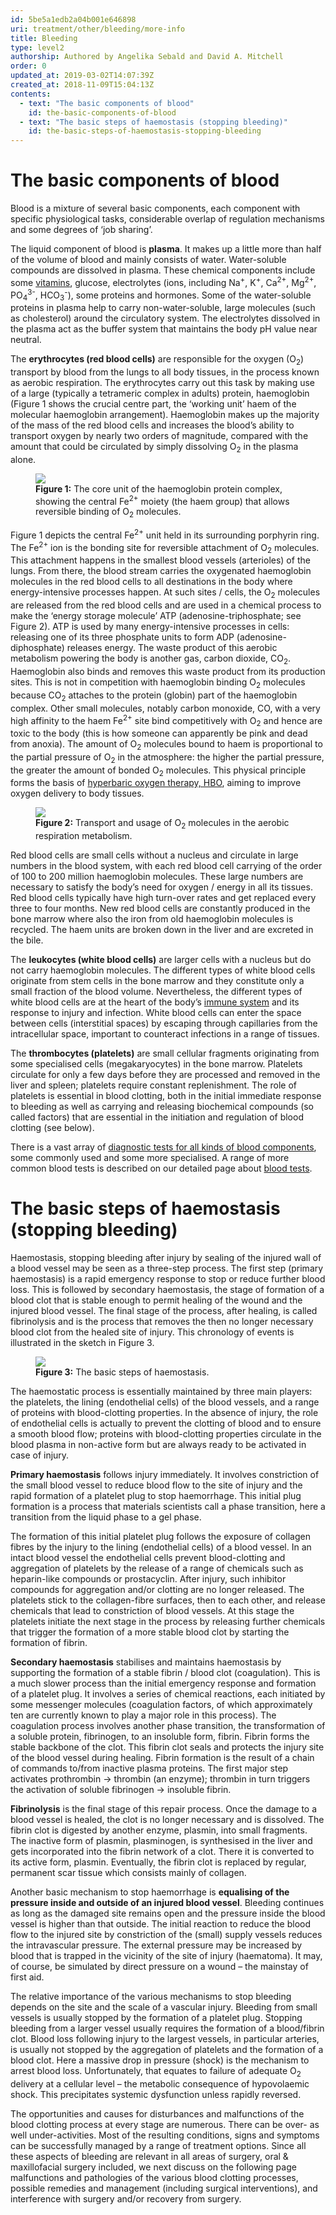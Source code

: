 ```yaml
---
id: 5be5a1edb2a04b001e646898
uri: treatment/other/bleeding/more-info
title: Bleeding
type: level2
authorship: Authored by Angelika Sebald and David A. Mitchell
order: 0
updated_at: 2019-03-02T14:07:39Z
created_at: 2018-11-09T15:04:13Z
contents:
  - text: "The basic components of blood"
    id: the-basic-components-of-blood
  - text: "The basic steps of haemostasis (stopping bleeding)"
    id: the-basic-steps-of-haemostasis-stopping-bleeding
---
```


<h1 id="the-basic-components-of-blood">The basic components of blood</h1>
<p>Blood is a mixture of several basic components, each component
    with specific physiological tasks, considerable overlap of
    regulation mechanisms and some degrees of ‘job sharing’.</p>
<p>The liquid component of blood is <strong>plasma</strong>. It
    makes up a little more than half of the volume of blood and
    mainly consists of water. Water-soluble compounds are dissolved
    in plasma. These chemical components include some <a href="/help/oral-food/nutrition">vitamins</a>,
    glucose, electrolytes (ions, including Na<sup>+</sup>, K<sup>+</sup>,
    Ca<sup>2+</sup>, Mg<sup>2+</sup>, PO<sub>4</sub><sup>3-</sup>,
    HCO<sub>3</sub><sup>-</sup>), some proteins and hormones.
    Some of the water-soluble proteins in plasma help to carry
    non-water-soluble, large molecules (such as cholesterol)
    around the circulatory system. The electrolytes dissolved
    in the plasma act as the buffer system that maintains the
    body pH value near neutral.</p>
<p>The <strong>erythrocytes (red blood cells)</strong> are responsible
    for the oxygen (O<sub>2</sub>) transport by blood from the
    lungs to all body tissues, in the process known as aerobic
    respiration. The erythrocytes carry out this task by making
    use of a large (typically a tetrameric complex in adults)
    protein, haemoglobin (Figure 1 shows the crucial centre part,
    the ‘working unit’ haem of the molecular haemoglobin arrangement).
    Haemoglobin makes up the majority of the mass of the red
    blood cells and increases the blood’s ability to transport
    oxygen by nearly two orders of magnitude, compared with the
    amount that could be circulated by simply dissolving O<sub>2</sub>    in the plasma alone.</p>
<figure><img src="/treatment-other-bleeding-level2-figure1.png">
    <figcaption><strong>Figure 1:</strong> The core unit of the haemoglobin
        protein complex, showing the central Fe<sup>2+</sup>        moiety (the haem group) that allows reversible binding
        of O<sub>2</sub> molecules.</figcaption>
</figure>
<p>Figure 1 depicts the central Fe<sup>2+</sup> unit held in its
    surrounding porphyrin ring. The Fe<sup>2+</sup> ion is the
    bonding site for reversible attachment of O<sub>2</sub> molecules.
    This attachment happens in the smallest blood vessels (arterioles)
    of the lungs. From there, the blood stream carries the oxygenated
    haemoglobin molecules in the red blood cells to all destinations
    in the body where energy-intensive processes happen. At such
    sites / cells, the O<sub>2</sub> molecules are released from
    the red blood cells and are used in a chemical process to
    make the ‘energy storage molecule’ ATP (adenosine-triphosphate;
    see Figure 2). ATP is used by many energy-intensive processes
    in cells: releasing one of its three phosphate units to form
    ADP (adenosine-diphosphate) releases energy. The waste product
    of this aerobic metabolism powering the body is another gas,
    carbon dioxide, CO<sub>2</sub>. Haemoglobin also binds and
    removes this waste product from its production sites. This
    is not in competition with haemoglobin binding O<sub>2</sub>    molecules because CO<sub>2</sub> attaches to the protein
    (globin) part of the haemoglobin complex. Other small molecules,
    notably carbon monoxide, CO, with a very high affinity to
    the haem Fe<sup>2+</sup> site bind competitively with O<sub>2</sub>    and hence are toxic to the body (this is how someone can
    apparently be pink and dead from anoxia). The amount of O<sub>2</sub>    molecules bound to haem is proportional to the partial pressure
    of O<sub>2</sub> in the atmosphere: the higher the partial
    pressure, the greater the amount of bonded O<sub>2</sub>    molecules. This physical principle forms the basis of
    <a href="/treatment/other/hyperbaric-oxygen">hyperbaric oxygen therapy, HBO</a>, aiming to improve oxygen
        delivery to body tissues.</p>
<figure><img src="/treatment-other-bleeding-level2-figure2.png">
    <figcaption><strong>Figure 2:</strong> Transport and usage of O<sub>2</sub>        molecules in the aerobic respiration metabolism.</figcaption>
</figure>
<p>Red blood cells are small cells without a nucleus and circulate
    in large numbers in the blood system, with each red blood
    cell carrying of the order of 100 to 200 million haemoglobin
    molecules. These large numbers are necessary to satisfy the
    body’s need for oxygen / energy in all its tissues. Red blood
    cells typically have high turn-over rates and get replaced
    every three to four months. New red blood cells are constantly
    produced in the bone marrow where also the iron from old
    haemoglobin molecules is recycled. The haem units are broken
    down in the liver and are excreted in the bile.</p>
<p>The <strong>leukocytes (white blood cells)</strong> are larger
    cells with a nucleus but do not carry haemoglobin molecules.
    The different types of white blood cells originate from stem
    cells in the bone marrow and they constitute only a small
    fraction of the blood volume. Nevertheless, the different
    types of white blood cells are at the heart of the body’s
    <a href="/treatment/other/medication/inflammation/more-info">immune system</a>    and its response to injury and infection. White blood cells
    can enter the space between cells (interstitial spaces) by
    escaping through capillaries from the intracellular space,
    important to counteract infections in a range of tissues.</p>
<p>The <strong>thrombocytes (platelets)</strong> are small cellular
    fragments originating from some specialised cells (megakaryocytes)
    in the bone marrow. Platelets circulate for only a few days
    before they are processed and removed in the liver and spleen;
    platelets require constant replenishment. The role of platelets
    is essential in blood clotting, both in the initial immediate
    response to bleeding as well as carrying and releasing biochemical
    compounds (so called factors) that are essential in the initiation
    and regulation of blood clotting (see below).</p>
<aside>
    <p>There is a vast array of <a href="/diagnosis/tests/blood-tests">diagnostic tests for all kinds of blood components</a>,
        some commonly used and some more specialised. A range
        of more common blood tests is described on our detailed
        page about <a href="/diagnosis/tests/blood-tests">blood tests</a>.</p>
</aside>
<h1 id="the-basic-steps-of-haemostasis-stopping-bleeding">The basic steps of haemostasis (stopping bleeding)</h1>
<p>Haemostasis, stopping bleeding after injury by sealing of the
    injured wall of a blood vessel may be seen as a three-step
    process. The first step (primary haemostasis) is a rapid
    emergency response to stop or reduce further blood loss.
    This is followed by secondary haemostasis, the stage of formation
    of a blood clot that is stable enough to permit healing of
    the wound and the injured blood vessel. The final stage of
    the process, after healing, is called fibrinolysis and is
    the process that removes the then no longer necessary blood
    clot from the healed site of injury. This chronology of events
    is illustrated in the sketch in Figure 3.</p>
<figure><img src="/treatment-other-bleeding-level2-figure3.png">
    <figcaption><strong>Figure 3:</strong> The basic steps of haemostasis.</figcaption>
</figure>
<p>The haemostatic process is essentially maintained by three main
    players: the platelets, the lining (endothelial cells) of
    the blood vessels, and a range of proteins with blood-clotting
    properties. In the absence of injury, the role of endothelial
    cells is actually to prevent the clotting of blood and to
    ensure a smooth blood flow; proteins with blood-clotting
    properties circulate in the blood plasma in non-active form
    but are always ready to be activated in case of injury.</p>
<p><strong>Primary haemostasis</strong> follows injury immediately.
    It involves constriction of the small blood vessel to reduce
    blood flow to the site of injury and the rapid formation
    of a platelet plug to stop haemorrhage. This initial plug
    formation is a process that materials scientists call a phase
    transition, here a transition from the liquid phase to a
    gel phase.</p>
<p>The formation of this initial platelet plug follows the exposure
    of collagen fibres by the injury to the lining (endothelial
    cells) of a blood vessel. In an intact blood vessel the endothelial
    cells prevent blood-clotting and aggregation of platelets
    by the release of a range of chemicals such as heparin-like
    compounds or prostacyclin. After injury, such inhibitor compounds
    for aggregation and/or clotting are no longer released. The
    platelets stick to the collagen-fibre surfaces, then to each
    other, and release chemicals that lead to constriction of
    blood vessels. At this stage the platelets initiate the next
    stage in the process by releasing further chemicals that
    trigger the formation of a more stable blood clot by starting
    the formation of fibrin.</p>
<p><strong>Secondary haemostasis</strong> stabilises and maintains
    haemostasis by supporting the formation of a stable fibrin
    / blood clot (coagulation). This is a much slower process
    than the initial emergency response and formation of a platelet
    plug. It involves a series of chemical reactions, each initiated
    by some messenger molecules (coagulation factors, of which
    approximately ten are currently known to play a major role
    in this process). The coagulation process involves another
    phase transition, the transformation of a soluble protein,
    fibrinogen, to an insoluble form, fibrin. Fibrin forms the
    stable backbone of the clot. This fibrin clot seals and protects
    the injury site of the blood vessel during healing. Fibrin
    formation is the result of a chain of commands to/from inactive
    plasma proteins. The first major step activates prothrombin
    -&gt; thrombin (an enzyme); thrombin in turn triggers the
    activation of soluble fibrinogen -&gt; insoluble fibrin.</p>
<p><strong>Fibrinolysis</strong> is the final stage of this repair
    process. Once the damage to a blood vessel is healed, the
    clot is no longer necessary and is dissolved. The fibrin
    clot is digested by another enzyme, plasmin, into small fragments.
    The inactive form of plasmin, plasminogen, is synthesised
    in the liver and gets incorporated into the fibrin network
    of a clot. There it is converted to its active form, plasmin.
    Eventually, the fibrin clot is replaced by regular, permanent
    scar tissue which consists mainly of collagen.</p>
<p>Another basic mechanism to stop haemorrhage is <strong>equalising of the pressure inside and outside of an injured blood vessel</strong>.
    Bleeding continues as long as the damaged site remains open
    and the pressure inside the blood vessel is higher than that
    outside. The initial reaction to reduce the blood flow to
    the injured site by constriction of the (small) supply vessels
    reduces the intravascular pressure. The external pressure
    may be increased by blood that is trapped in the vicinity
    of the site of injury (haematoma). It may, of course, be
    simulated by direct pressure on a wound – the mainstay of
    first aid.</p>
<p>The relative importance of the various mechanisms to stop bleeding
    depends on the site and the scale of a vascular injury. Bleeding
    from small vessels is usually stopped by the formation of
    a platelet plug. Stopping bleeding from a larger vessel usually
    requires the formation of a blood/fibrin clot. Blood loss
    following injury to the largest vessels, in particular arteries,
    is usually not stopped by the aggregation of platelets and
    the formation of a blood clot. Here a massive drop in pressure
    (shock) is the mechanism to arrest blood loss. Unfortunately,
    that equates to failure of adequate O<sub>2</sub> delivery
    at a cellular level – the metabolic consequence of hypovolaemic
    shock. This precipitates systemic dysfunction unless rapidly
    reversed.</p>
<p>The opportunities and causes for disturbances and malfunctions
    of the blood clotting process at every stage are numerous.
    There can be over- as well under-activities. Most of the
    resulting conditions, signs and symptoms can be successfully
    managed by a range of treatment options. Since all these
    aspects of bleeding are relevant in all areas of surgery,
    oral &amp; maxillofacial surgery included, we next discuss
    on the following page malfunctions and pathologies of the
    various blood clotting processes, possible remedies and management
    (including surgical interventions), and interference with
    surgery and/or recovery from surgery.</p>
